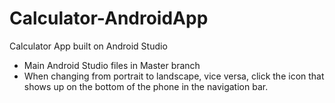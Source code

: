 # Calculator-AndroidApp
Calculator App built on Android Studio

- Main Android Studio files in Master branch
- When changing from portrait to landscape, vice versa, click the icon that shows up on the bottom of the phone in the navigation bar.
